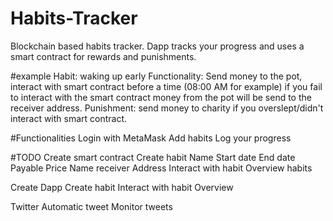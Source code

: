 # Habits-Tracker
Blockchain based habits tracker. Dapp tracks your progress and uses a smart contract for rewards and punishments. 

#example
Habit: waking up early
Functionality: Send money to the pot, interact with smart contract before a time (08:00 AM for example) if you fail to interact with the smart contract money from the pot will be send to the receiver address.
Punishment: send money to charity if you overslept/didn't interact with smart contract.

#Functionalities 
Login with MetaMask
Add habits
Log your progress

#TODO
Create smart contract
  Create habit
    Name
    Start date
    End date
    Payable
    Price
    Name receiver
    Address
  Interact with habit
  Overview habits

Create Dapp
  Create habit
  Interact with habit
  Overview

Twitter
  Automatic tweet
  Monitor tweets
  
    
